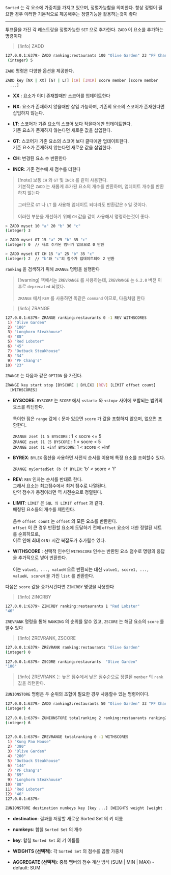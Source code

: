
`Sorted` 는 각 요소에 가중치를 가지고 있으며, 정렬가능함을 의미한다.
항상 정렬이 필요한 경우 이러한 기본적으로 제공해주는 정렬기능을 활용하는것이 좋다

---

투표율을 가진 각 레스토랑을 정렬가능한 `SET` 으로 추가한다.
`ZADD` 이 요소를 추가하는 명령이다

>[!info] ZADD
```sh
127.0.0.1:6379> ZADD ranking:restaurants 100 "Olive Garden" 23 "PF Chang's" 34 "Outback Steakhouse" 45 "Red Lobster" 88 "Longhorn Steakhouse"
 (integer) 5
```

`ZADD` 명령은 다양한 옵션을 제공한다.

```sh
ZADD key [NX | XX] [GT | LT] [CH] [INCR] score member [score member
  ...]
```

- **XX** : 요소가 이미 존재할때만 스코어를 업데이트한다

- **NX**: 요소가 존재하지 않을때만 삽입 가능하며, 기존의 요소의 스코어가 존재한다면 삽입하지 않는다.

- **LT**: 스코어가 기존 요소의 스코어 보다 작을때에만 업데이트한다.<br>기존 요소가 존재하지 않는다면 새로운 값을 삽입한다.

- **GT**: 스코어가 기존 요소의 스코어 보다 클때에만 업데이트한다.<br>기존 요소가 존재하지 않는다면 새로운 값을 삽입한다.

- **CH**: 변경된 요소 수 반환한다

- **INCR**: 기존 전수에 새 점수를 더한다

>[!note] 보통 `CH` 와 `GT` 및 `INCR` 를 같이 사용한다.<br> 기본적은 `ZADD` 는 새롭게 추가된 요소의 개수를 반환하며, 업데이트 개수를 반환하지 않는다<br><br> 그러므로 `GT` 나 `LT` 를 사용해 업데이트 되더라도 반환값은 `0` 일 것이다.<br><br>이러한 부분을 개선하기 위해 `CH` 값을 같이 사용해서 명령하는것이 좋다.

```sh
> ZADD myset 10 "a" 20 "b" 30 "c"
(integer) 3

> ZADD myset GT 15 "a" 25 "b" 35 "c"
(integer) 0  // 새로 추가된 멤버가 없으므로 0 반환

> ZADD myset GT CH 15 "a" 25 "b" 35 "c"
(integer) 2  // "b"와 "c"의 점수가 업데이트되어 2 반환
```

`ranking` 을 검색하기 위해 `ZRANGE` 명령을 실행한다

>[!warning] 책에서는 `ZREVRANGE` 를 사용하는데, `ZREVRANGE` 는 `6.2.0` 버전 이후로 `deprecated` 되었다.<br><br>`ZRANGE` 에서 `REV` 를 사용하면 똑같은 `command` 이므로, 다음처럼 한다


>[!info] ZRANGE
```sh
127.0.0.1:6379> ZRANGE ranking:restaurants 0 -1 REV WITHSCORES
 1) "Olive Garden"
 2) "100"
 3) "Longhorn Steakhouse"
 4) "88"
 5) "Red Lobster"
 6) "45"
 7) "Outback Steakhouse"
 8) "34"
 9) "PF Chang's"
10) "23"
```

`ZRANGE` 는 다음과 같은 `OPTION` 을 가진다.

```sh
ZRANGE key start stop [BYSCORE | BYLEX] [REV] [LIMIT offset count]
  [WITHSCORES]
```

- **BYSCORE**: `BYSCORE` 는 `SCORE` 에서  `<start>` 와 `<stop>` 사이에 포함되는 범위의 요소를 리턴한다.<br><br>특이한 점은 `range` 값에 `(` 문자 있으면 `score` 가 값을 포함하지 않으며, 없으면 포함한다.<br> <br>`ZRANGE zset (1 5 BYSCORE` : 1 < socre <= 5 <br>`ZRANGE zset (1 (5 BYSCORE` : 1 < socre < 5 <br>`ZRANGE zset (1 +inf BYSCORE`: 1 < score < +inf

- **BYREX**:  `BYLEX` 옵션을 사용하면 사전식 순서를 이용해 특정 요소를 조회할수 있다.<br><br>`ZRANGE mySortedSet (b (f BYLEX`: 'b' < score < 'f'

- **REV**: `REV` 인자는 순서를 반대로 한다.<br>그래서 요소는 최고점수에서 최저 점수로 나열된다.<br>만약 점수가 동점이라면 역 사전순으로 정렬된다.

- **LIMIT**: `LIMIT` 은 `SQL 의 LIMIT offset` 과 같다.<br>매칭된 요소들의 개수를 제한한다.<br><br>음수 `offset count`  는 `offset` 의 모든 요소를 반환한다.<br>`offset` 이 큰 경우 반환할 요소에 도달하기 전에 `offset` 요소에 대한 정렬된 세트를 순회하므로,<br>이로 인해 최대 `O(N)` 시간 복잡도가 추가될수 있다.

- **WITHSCORE** : 선택적 인수인 `WITHSCORE` 인수는 반환된 요소 점수로 명령의 응답을 추가적으로 넣어 반환한다.<br><br>이는 `value1, ..., valueN` 으로 반환되는 대신 `value1, score1, ..., valueN, scoreN` 을 가진 `list` 를 반환한다.

다음은 `score` 값을 증가시킨다면 `ZINCRBY` 명령을 사용한다 

>[!info] ZINCRBY
```sh
127.0.0.1:6379> ZINCRBY ranking:restaurants 1 "Red Lobster"  
"46"
```

`ZREVRANK` 명령을 통해 `RANKING` 의 순위를 알수 있고, `ZSCORE` 는 해당 요소의 `score` 를 알수 있다

>[!info] ZREVRANK, ZSCORE
```sh
127.0.0.1:6379> ZREVRANK ranking:restaurants "Olive Garden" 
(integer) 0 
 
127.0.0.1:6379> ZSCORE ranking:restaurants  "Olive Garden" 
"100"
```

>[!info] ZREVRANK 는 높은 점수에서 낮은 점수순으로 정렬된 `member` 의 `rank` 값을 리턴한다.

`ZUNIONSTORE` 명령은 두 순위의 조합이 필요한 경우 사용할수 있는 명령어이다.

```sh
127.0.0.1:6379> ZADD ranking2:restaurants 50 "Olive Garden" 33 "PF Chang's" 55 "Outback Steakhouse" 190 "Kung Pao House" 
(integer) 4 
 
127.0.0.1:6379> ZUNIONSTORE totalranking 2 ranking:restaurants ranking2:restaurants WEIGHTS 1 2 
(integer) 6 
 
 
127.0.0.1:6379> ZREVRANGE totalranking 0 -1 WITHSCORES 
 1) "Kung Pao House" 
 2) "380" 
 3) "Olive Garden" 
 4) "200" 
 5) "Outback Steakhouse" 
 6) "144" 
 7) "PF Chang's" 
 8) "89" 
 9) "Longhorn Steakhouse" 
10) "88" 
11) "Red Lobster" 
12) "46" 
127.0.0.1:6379>
```

```sh
ZUNIONSTORE destination numkeys key [key ...] [WEIGHTS weight [weight ...]] [AGGREGATE SUM|MIN|MAX]
```

- **destination**: 결과를 저장할 새로운 Sorted Set 의 키 이름

- **numkeys**: 합칠 `Sorted Set` 의 개수

- **key**: 합칠 `Sorted Set` 의 키 이름들

- **WEIGHTS (선택적)**: 각 `Sorted Set` 의 점수를 곱할 가중치

- **AGGREGATE (선택적)**: 중복 맴버의 점수 계산 방식 (SUM | MIN | MAX) - default: SUM



